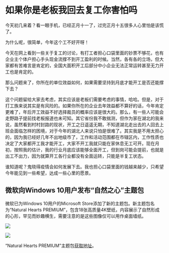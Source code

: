 # 如果你是老板我回去复工你害怕吗


今天初几来着？看一眼手机，已经正月十一了，过完正月十五很多人心里怕是该慌了。

为什么呢，很简单，今年这个工不好开呀！

今天在网上看到一些关于复工的讨论，有打工者担心口袋里面的钞票不够花，也有企业主个体户担心手头现金流撑不到开工盈利的时候。当然，各有各的立场，但大家都有苦难言是肯定的，全国大面积开工后部分中小企业无法正常运转甚至无力开工也是肯定的。

那么问题来了，你所在的单位效益如何，如果需要坚持到月底才能开工是否还能撑下去？

这个问题留给大家去考虑，其实应该是老板们需要考虑的事情，哈哈。但是，对于打工族来说其实是有风险的。如果你所在的企业去年效益都不算好的话，今年肯定更难了，年后开工效益不好选择裁员的概率应该是很大的。那么，有一些人可能会走野路子提前找老板报道也未可知。其它省份我不敢揣测，但作为家在湖北的我来说，虽然看到村村封路的现状，开工之日遥遥无期，不知道湖北走出去的人回去上班会面临怎样的困境，对于今年的湖北人来说只怕是很难了。其实我是不用太担心的，因为我已经好几年不出地级市了，工作和活动范围都在市辖区内，工作性质也决定了大家都开工我才能开工，大家不开工我就只能在家休息无工可开。现在月初，按照我的估计，我的行业月底应该能够全面开工，但到岗可能会提前，也就是出工不出力，因为就算开工各行业都没有全面运转，只能是半复工状态。

谁知道呢？鬼晓得疫情会如何发展下去。我也担心口袋里面的钱越来越少，只希望今年能见到一些希望，达成一些心里的愿景。

## 微软向Windows 10用户发布“自然之心”主题包

微软已为Windows 10用户的Microsoft Store添加了新的主题包。新主题包名为“Natural Hearts PREMIUM”，包含18张高质量4K壁纸，内容展示了自然形成的心形，罕见而妙趣横生，需要注意的是这些图像仅可以用作桌面墙纸。

![](https://img.1078503.org/imgs/2020/02/4905d4f931f48a2a.jpg)

![](https://img.1078503.org/imgs/2020/02/feee952fc3803357.jpg)



“Natural Hearts PREMIUM”主题包[获取地址](https://www.microsoft.com/en-us/p/natural-hearts-premium/9nv13wmmqv65?activetab=pivot:overviewtab#)。
